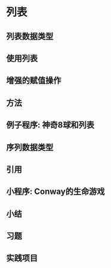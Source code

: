 # 列表
## 列表数据类型
## 使用列表
## 增强的赋值操作
## 方法
## 例子程序: 神奇8球和列表
## 序列数据类型
## 引用
## 小程序: Conway的生命游戏
## 小结
## 习题
## 实践项目